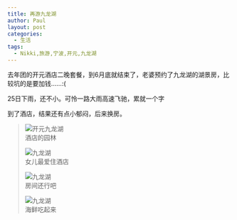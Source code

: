 ```yaml
---
title: 再游九龙湖
author: Paul
layout: post
categories:
  - 生活
tags:
  - Nikki,旅游,宁波,开元,九龙湖
---
```


去年团的开元酒店二晚套餐，到6月底就结束了，老婆预约了九龙湖的湖景房，比较坑的是要加钱……:(

25日下雨，还不小。可怜一路大雨高速飞驰，累就一个字

到了酒店，结果还有点小郁闷，后来换房。

>![开元九龙湖](http://img.chztv.com/2017-0406/jlh0.jpg)     
>酒店的园林
>
>![九龙湖](http://img.chztv.com/2017-0406/jlh1.jpg)    
>女儿最爱住酒店
>
>![九龙湖](http://img.chztv.com/2017-0406/jlh2.jpg)   
>房间还行吧
>
>![九龙湖](http://img.chztv.com/2017-0406/jlh3.jpg)   
>海鲜吃起来